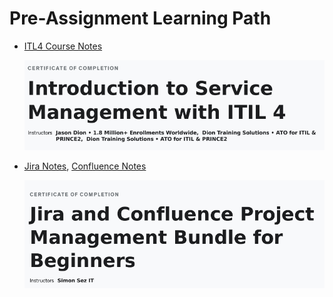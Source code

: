 # Pre-Assignment Learning Path

- [ITL4 Course Notes](itil4-service-management/itil4_notes.md)

  ![alt text](certificates/certitl4.png)

- [Jira Notes](jira-confluence/jira_notes.md), [Confluence Notes](jira-confluence/confluence_notes.md)
  
  ![alt text](certificates/certjiraconf.png)